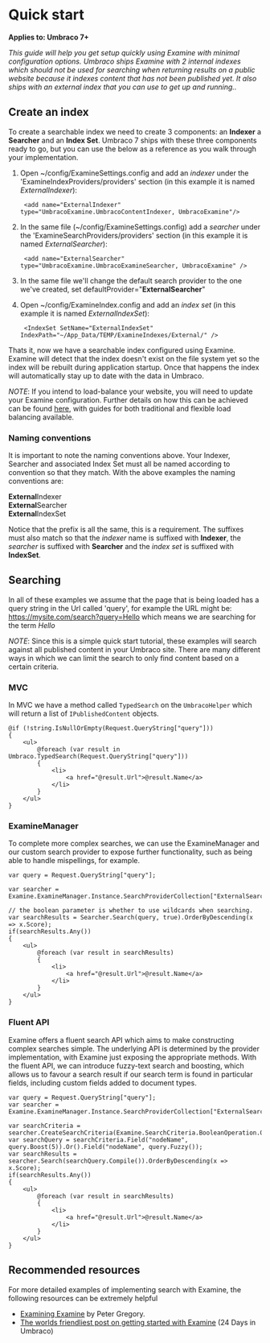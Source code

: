# Quick start

**Applies to: Umbraco 7+**

_This guide will help you get setup quickly using Examine with minimal configuration options. Umbraco ships Examine with 2 internal indexes which should not be used for searching when returning results on a public website because it indexes content that has not been published yet. It also ships with an external index that you can use to get up and running.._

## Create an index

To create a searchable index we need to create 3 components: an **Indexer** a **Searcher** and an **Index Set**. Umbraco 7 ships with these three components ready to go, but you can use the below as a reference as you walk through your implementation.

1. Open ~/config/ExamineSettings.config and add an *indexer* under the 'ExamineIndexProviders/providers' section (in this example it is named *ExternalIndexer*):

		<add name="ExternalIndexer" type="UmbracoExamine.UmbracoContentIndexer, UmbracoExamine"/>

1. In the same file (~/config/ExamineSettings.config) add a *searcher* under the 'ExamineSearchProviders/providers' section (in this example it is named *ExternalSearcher*):

		<add name="ExternalSearcher" type="UmbracoExamine.UmbracoExamineSearcher, UmbracoExamine" />

1. In the same file we'll change the default search provider to the one we've created, set defaultProvider="**ExternalSearcher**"

1. Open ~/config/ExamineIndex.config and add an *index set* (in this example it is named *ExternalIndexSet*):

		<IndexSet SetName="ExternalIndexSet" IndexPath="~/App_Data/TEMP/ExamineIndexes/External/" />

Thats it, now we have a searchable index configured using Examine. Examine will detect that the index doesn't exist on the file system yet so the index will be rebuilt during application startup. Once that happens the index will automatically stay up to date with the data in Umbraco.

*NOTE*: If you intend to load-balance your website, you will need to update your Examine configuration. Further details on how this can be achieved can be found [here](../../../Getting-Started/Setup/Server-Setup/Load-Balancing/index.md), with guides for both traditional and flexible load balancing available.

### Naming conventions

It is important to note the naming conventions above. Your Indexer, Searcher and associated Index Set must all be named according to convention so that they match. With the above examples the naming conventions are:

**External**Indexer <br/>
**External**Searcher <br/>
**External**IndexSet <br/>

Notice that the prefix is all the same, this is a requirement. The suffixes must also match so that the *indexer* name is suffixed with **Indexer**, the *searcher* is suffixed with **Searcher** and the *index set* is suffixed with **IndexSet**.

## Searching

In all of these examples we assume that the page that is being loaded has a query string in the Url called 'query', for example the URL might be: https://mysite.com/search?query=Hello which means we are searching for the term *Hello*

*NOTE*: Since this is a simple quick start tutorial, these examples will search against all published content in your Umbraco site. There are many different ways in which we can limit the search to only find content based on a certain criteria.

### MVC

In MVC we have a method called `TypedSearch` on the `UmbracoHelper` which will return a list of `IPublishedContent` objects.

    @if (!string.IsNullOrEmpty(Request.QueryString["query"]))    
    {
        <ul>
            @foreach (var result in Umbraco.TypedSearch(Request.QueryString["query"]))
            {
                <li>
                    <a href="@result.Url">@result.Name</a>
                </li>
            }
        </ul>
    }

### ExamineManager

To complete more complex searches, we can use the ExamineManager and our custom search provider to expose further functionality, such as being able to handle mispellings, for example.

    var query = Request.QueryString["query"];

    var searcher = Examine.ExamineManager.Instance.SearchProviderCollection["ExternalSearcher"];
    
    // the boolean parameter is whether to use wildcards when searching.
    var searchResults = Searcher.Search(query, true).OrderByDescending(x => x.Score);
    if(searchResults.Any())
    {
        <ul>
            @foreach (var result in searchResults)
            {
                <li>
                    <a href="@result.Url">@result.Name</a>
                </li>
            }
        </ul>
    }

### Fluent API

Examine offers a fluent search API which aims to make constructing complex searches simple. The underlying API is determined by the provider implementation, with Examine just exposing the appropriate methods. With the fluent API, we can introduce fuzzy-text search and boosting, which allows us to favour a search result if our search term is found in particular fields, including custom fields added to document types. 

    var query = Request.QueryString["query"];
    var searcher = Examine.ExamineManager.Instance.SearchProviderCollection["ExternalSearcher"];

    var searchCriteria = searcher.CreateSearchCriteria(Examine.SearchCriteria.BooleanOperation.Or);
    var searchQuery = searchCriteria.Field("nodeName", query.Boost(5)).Or().Field("nodeName", query.Fuzzy());
    var searchResults = searcher.Search(searchQuery.Compile()).OrderByDescending(x => x.Score);
    if(searchResults.Any())
    {
        <ul>
            @foreach (var result in searchResults)
            {
                <li>
                    <a href="@result.Url">@result.Name</a>
                </li>
            }
        </ul>
    }

## Recommended resources
For more detailed examples of implementing search with Examine, the following resources can be extremely helpful

- [Examining Examine](overview-explanation.md) by Peter Gregory.
- [The worlds friendliest post on getting started with Examine](https://24days.in/umbraco-cms/2013/getting-started-with-examine/) (24 Days in Umbraco)
